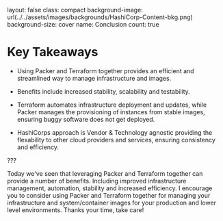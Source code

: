 
layout: false
class: compact
background-image: url(../../assets/images/backgrounds/HashiCorp-Content-bkg.png)
background-size: cover
name: Conclusion
count: true

# Key Takeaways   

- Using Packer and Terraform together provides an efficient and streamlined way to manage infrastructure and images.
 
- Benefits include increased stability, scalability and testability.

- Terraform automates infrastructure deployment and updates, while Packer manages the provisioning of instances from stable images, ensuring buggy software does not get deployed. 
  
- HashiCorps approach is Vendor & Technology agnostic providing the flexability to other cloud providers and services, ensuring consistency and efficiency.


???


Today we've seen that leveraging Packer and Terraform together can provide a number of benefits. Including improved infrastructure management, automation, stability and increased efficiency. I encourage you to consider using Packer and Terraform together for managing your infrastructure and system/container images for your production and lower level environments. Thanks your time, take care! 


